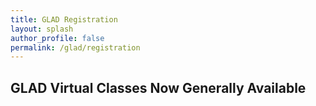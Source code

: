 ```yaml
---
title: GLAD Registration
layout: splash
author_profile: false
permalink: /glad/registration
---
```


## GLAD Virtual Classes Now Generally Available
